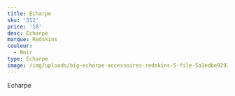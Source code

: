 ```yaml
---
title: Echarpe
sku: '312'
price: '18'
desc: Echarpe
marque: Redskins
couleur:
  - Noir
type: Echarpe
image: /img/uploads/big-echarpe-accessoires-redskins-5-file-5a1edbe9292f3.jpg
---
```

Echarpe

